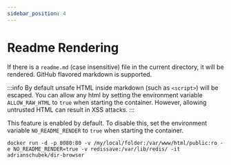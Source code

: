 ```yaml
---
sidebar_position: 4
---
```

# Readme Rendering

If there is a `readme.md` (case insensitive) file in the current directory, it will be rendered. GitHub flavored markdown is supported.

:::info
By default unsafe HTML inside markdown (such as `<script>`) will be escaped. You can allow any html by setting the environment variable `ALLOW_RAW_HTML` to `true` when starting the container. However, allowing untrusted HTML can result in XSS attacks.
:::

This feature is enabled by default. To disable this, set the environment variable `NO_README_RENDER` to `true` when starting the container.

```
docker run -d -p 8080:80 -v /my/local/folder:/var/www/html/public:ro -e NO_README_RENDER=true -v redissave:/var/lib/redis/ -it adrianschubek/dir-browser
```